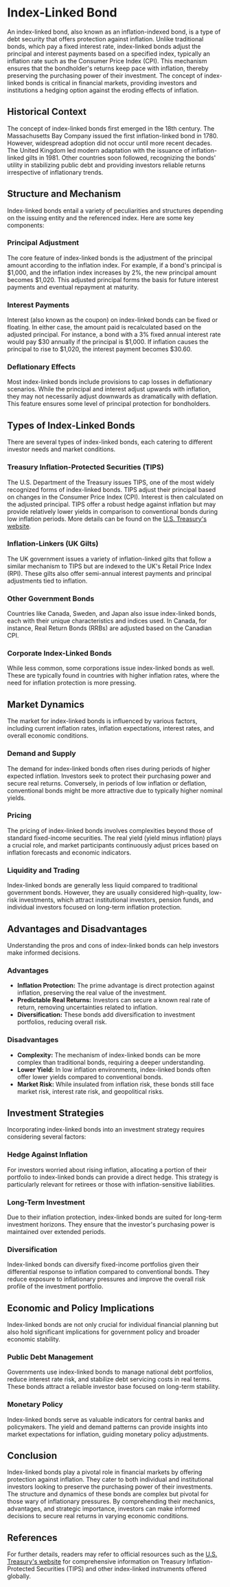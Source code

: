 # Index-Linked Bond

An index-linked bond, also known as an inflation-indexed bond, is a type of debt security that offers protection against inflation. Unlike traditional bonds, which pay a fixed interest rate, index-linked bonds adjust the principal and interest payments based on a specified index, typically an inflation rate such as the Consumer Price Index (CPI). This mechanism ensures that the bondholder's returns keep pace with inflation, thereby preserving the purchasing power of their investment. The concept of index-linked bonds is critical in financial markets, providing investors and institutions a hedging option against the eroding effects of inflation.

## Historical Context

The concept of index-linked bonds first emerged in the 18th century. The Massachusetts Bay Company issued the first inflation-linked bond in 1780. However, widespread adoption did not occur until more recent decades. The United Kingdom led modern adaptation with the issuance of inflation-linked gilts in 1981. Other countries soon followed, recognizing the bonds' utility in stabilizing public debt and providing investors reliable returns irrespective of inflationary trends.

## Structure and Mechanism

Index-linked bonds entail a variety of peculiarities and structures depending on the issuing entity and the referenced index. Here are some key components:

### Principal Adjustment

The core feature of index-linked bonds is the adjustment of the principal amount according to the inflation index. For example, if a bond's principal is $1,000, and the inflation index increases by 2%, the new principal amount becomes $1,020. This adjusted principal forms the basis for future interest payments and eventual repayment at maturity.

### Interest Payments

Interest (also known as the coupon) on index-linked bonds can be fixed or floating. In either case, the amount paid is recalculated based on the adjusted principal. For instance, a bond with a 3% fixed annual interest rate would pay $30 annually if the principal is $1,000. If inflation causes the principal to rise to $1,020, the interest payment becomes $30.60.

### Deflationary Effects

Most index-linked bonds include provisions to cap losses in deflationary scenarios. While the principal and interest adjust upwards with inflation, they may not necessarily adjust downwards as dramatically with deflation. This feature ensures some level of principal protection for bondholders.

## Types of Index-Linked Bonds

There are several types of index-linked bonds, each catering to different investor needs and market conditions. 

### Treasury Inflation-Protected Securities (TIPS)

The U.S. Department of the Treasury issues TIPS, one of the most widely recognized forms of index-linked bonds. TIPS adjust their principal based on changes in the Consumer Price Index (CPI). Interest is then calculated on the adjusted principal. TIPS offer a robust hedge against inflation but may provide relatively lower yields in comparison to conventional bonds during low inflation periods. More details can be found on the [U.S. Treasury's website](https://www.treasurydirect.gov/).

### Inflation-Linkers (UK Gilts)

The UK government issues a variety of inflation-linked gilts that follow a similar mechanism to TIPS but are indexed to the UK's Retail Price Index (RPI). These gilts also offer semi-annual interest payments and principal adjustments tied to inflation.

### Other Government Bonds

Countries like Canada, Sweden, and Japan also issue index-linked bonds, each with their unique characteristics and indices used. In Canada, for instance, Real Return Bonds (RRBs) are adjusted based on the Canadian CPI.

### Corporate Index-Linked Bonds

While less common, some corporations issue index-linked bonds as well. These are typically found in countries with higher inflation rates, where the need for inflation protection is more pressing.

## Market Dynamics

The market for index-linked bonds is influenced by various factors, including current inflation rates, inflation expectations, interest rates, and overall economic conditions.

### Demand and Supply

The demand for index-linked bonds often rises during periods of higher expected inflation. Investors seek to protect their purchasing power and secure real returns. Conversely, in periods of low inflation or deflation, conventional bonds might be more attractive due to typically higher nominal yields.

### Pricing

The pricing of index-linked bonds involves complexities beyond those of standard fixed-income securities. The real yield (yield minus inflation) plays a crucial role, and market participants continuously adjust prices based on inflation forecasts and economic indicators. 

### Liquidity and Trading

Index-linked bonds are generally less liquid compared to traditional government bonds. However, they are usually considered high-quality, low-risk investments, which attract institutional investors, pension funds, and individual investors focused on long-term inflation protection.

## Advantages and Disadvantages

Understanding the pros and cons of index-linked bonds can help investors make informed decisions.

### Advantages

- **Inflation Protection:** The prime advantage is direct protection against inflation, preserving the real value of the investment.
- **Predictable Real Returns:** Investors can secure a known real rate of return, removing uncertainties related to inflation.
- **Diversification:** These bonds add diversification to investment portfolios, reducing overall risk.

### Disadvantages

- **Complexity:** The mechanism of index-linked bonds can be more complex than traditional bonds, requiring a deeper understanding.
- **Lower Yield:** In low inflation environments, index-linked bonds often offer lower yields compared to conventional bonds.
- **Market Risk:** While insulated from inflation risk, these bonds still face market risk, interest rate risk, and geopolitical risks.

## Investment Strategies

Incorporating index-linked bonds into an investment strategy requires considering several factors:

### Hedge Against Inflation

For investors worried about rising inflation, allocating a portion of their portfolio to index-linked bonds can provide a direct hedge. This strategy is particularly relevant for retirees or those with inflation-sensitive liabilities.

### Long-Term Investment

Due to their inflation protection, index-linked bonds are suited for long-term investment horizons. They ensure that the investor's purchasing power is maintained over extended periods.

### Diversification

Index-linked bonds can diversify fixed-income portfolios given their differential response to inflation compared to conventional bonds. They reduce exposure to inflationary pressures and improve the overall risk profile of the investment portfolio.

## Economic and Policy Implications

Index-linked bonds are not only crucial for individual financial planning but also hold significant implications for government policy and broader economic stability.

### Public Debt Management

Governments use index-linked bonds to manage national debt portfolios, reduce interest rate risk, and stabilize debt servicing costs in real terms. These bonds attract a reliable investor base focused on long-term stability.

### Monetary Policy

Index-linked bonds serve as valuable indicators for central banks and policymakers. The yield and demand patterns can provide insights into market expectations for inflation, guiding monetary policy adjustments.

## Conclusion

Index-linked bonds play a pivotal role in financial markets by offering protection against inflation. They cater to both individual and institutional investors looking to preserve the purchasing power of their investments. The structure and dynamics of these bonds are complex but pivotal for those wary of inflationary pressures. By comprehending their mechanics, advantages, and strategic importance, investors can make informed decisions to secure real returns in varying economic conditions.

## References

For further details, readers may refer to official resources such as the [U.S. Treasury's website](https://www.treasurydirect.gov/) for comprehensive information on Treasury Inflation-Protected Securities (TIPS) and other index-linked instruments offered globally.
